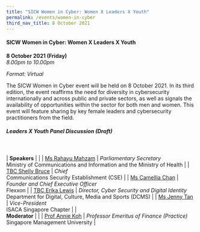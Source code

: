 ```yaml
---
title: "SICW Women in Cyber: Women X Leaders X Youth"
permalink: /events/women-in-cyber
third_nav_title: 8 October 2021
---
```

#### **SICW Women in Cyber: Women X Leaders X Youth**

**8 October 2021 (Friday)**  
*8.00pm to 10.00pm*

*Format: Virtual*

The SICW Women in Cyber event will be held on 8 October 2021. In its third edition, the event reaffirms the need for diversity in cybersecurity internationally and across public and private sectors, as well as signals the availability of opportunities within the sector for both men and women. This event will feature sharing by key female leaders and cybersecurity practitioners from the field.

##### **Leaders X Youth Panel Discussion (Draft)**
<br>

| **Speakers**         |                                                 |
| [Ms Rahayu Mahzam](/speaker-rahayu-m) | *Parliamentary Secretary*<br> Ministry of Communications and Information and the Ministry of Health                       |
| [TBC Shelly Bruce](/speaker-shelly-bruce) | *Chief*<br>Communications Security Establishment (CSE)                                           |
| [Ms Camellia Chan](/speaker-camellia-chan) | *Founder and Chief Executive Officer*<br>Flexxon           |
| [TBC Erika Lewis](/speaker-erika-lewis)  | *Director, Cyber Security and Digital Identity*<br>Department for Digital, Culture, Media and Sports (DCMS) |
| [Ms Jenny Tan](/speaker-jenny-tan)     | *Vice-President*<br>ISACA Singapore Chapter                                  |
| <br> **Moderator**        |                                                 |
| [Prof Annie Koh](/moderator-annie-koh)   | *Professor Emeritus of Finance (Practice)*<br>Singapore Management University      |